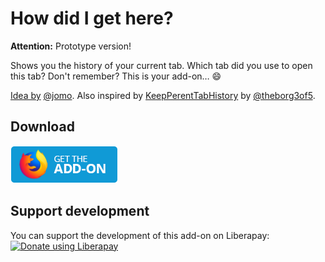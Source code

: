 # How did I get here?

**Attention:** Prototype version!

Shows you the history of your current tab. Which tab did you use to open this tab? Don't remember? This is your add-on… :smile:

[Idea by](https://mstdn.io/@jomo/100080000369608251) [@jomo](https://mstdn.io/@jomo).
Also inspired by [KeepPerentTabHistory](https://github.com/theborg3of5/KeepParentTabHistory) by [@theborg3of5](https://github.com/theborg3of5).

## Download

**[![Get it for Firefox!](assets/amobutton.png)](https://addons.mozilla.org/firefox/addon/how-did-i-get-here/)**

## Support development

You can support the development of this add-on on Liberapay:  
[![Donate using Liberapay](https://liberapay.com/assets/widgets/donate.svg)](https://liberapay.com/rugk/donate)

